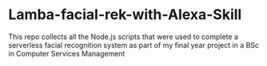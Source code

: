 # Lamba-facial-rek-with-Alexa-Skill
This repo collects all the Node.js scripts that were used to complete a serverless facial recognition system as part of my final year project in a BSc in Computer Services Management
